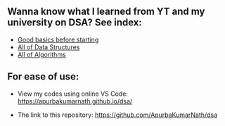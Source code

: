 ## Wanna know what I learned from YT and my university on DSA? See index:
- [Good basics before starting](https://github.com/ApurbaKumarNath/dsa/tree/a92046e859eaeb9c8a3e30c3fcac5182c81b10ca/Basics%20%26%20Sorting%20Techniques)
- [All of Data Structures](https://github.com/ApurbaKumarNath/dsa/tree/a92046e859eaeb9c8a3e30c3fcac5182c81b10ca/Data%20Structures)
- [All of Algorithms](https://github.com/ApurbaKumarNath/dsa/tree/52bb3b3de8fafa101639f682dac27e577438ceae/Algorithms)

## For ease of use:
- View my codes using online VS Code: https://apurbakumarnath.github.io/dsa/

- The link to this repository: https://github.com/ApurbaKumarNath/dsa
